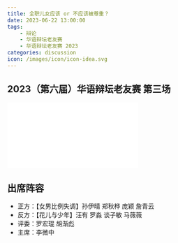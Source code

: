 ```yaml
---
title: 全职儿女应该 or 不应该被尊重？
date: 2023-06-22 13:00:00
tags:
    - 辩论
    - 华语辩坛老友赛
    - 华语辩坛老友赛 2023
categories: discussion
icon: /images/icon/icon-idea.svg
---
```


## 2023（第六届）华语辩坛老友赛 第三场

<div class="video-container">
    <iframe src="//player.bilibili.com/player.html?aid=827602084&bvid=BV1Bg4y1P7j3&cid=1172244629&page=1" scrolling="no" border="0" frameborder="no" framespacing="0" allowfullscreen="true"> </iframe>
</div>

## 出席阵容

- 正方：【女男比例失调】孙伊晴 郑秋桦 庞颖 詹青云
- 反方：【花儿与少年】汪有 罗淼 谈子敏 马薇薇
- 评委：罗宏琨 胡渐彪
- 主席：李微中
